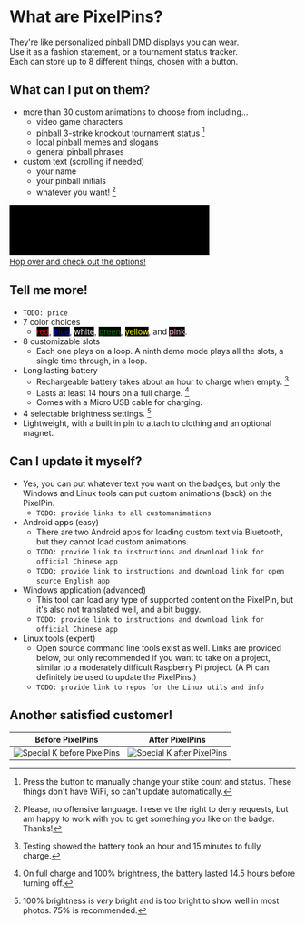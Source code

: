 # What are PixelPins?
They're like personalized pinball DMD displays you can wear. \
Use it as a fashion statement, or a tournament status tracker. \
Each can store up to 8 different things, chosen with a button.

## What can I put on them?
- more than 30 custom animations to choose from including...
  - video game characters
  - pinball 3-strike knockout tournament status [^1]
  - local pinball memes and slogans
  - general pinball phrases
- custom text (scrolling if needed)
  - your name
  - your pinball initials
  - whatever you want! [^2]

<kbd><a href="art/"><img src="images/Frogger_PREVIEW.gif"></a></kbd> \
[Hop over and check out the options!](art/)

## Tell me more!
- `TODO: price`
- 7 color choices
  - <span style="background-color:#000;color:red">red</span>, <span style="background-color:#000;color:blue">blue</span>, <span style="background-color:#000;color:white">white</span>, <span style="background-color:#000;color:green">green</span>, <span style="background-color:#000;color:yellow">yellow</span>, and <span style="background-color:#000;color:pink">pink</span>.
- 8 customizable slots
  - Each one plays on a loop. A ninth demo mode plays all the slots, a single time through, in a loop.
- Long lasting battery
  - Rechargeable battery takes about an hour to charge when empty. [^3]
  - Lasts at least 14 hours on a full charge. [^4]
  - Comes with a Micro USB cable for charging.
- 4 selectable brightness settings. [^5]
- Lightweight, with a built in pin to attach to clothing and an optional magnet.

## Can I update it myself?
- Yes, you can put whatever text you want on the badges, but only the Windows and Linux tools can put custom animations (back) on the PixelPin.
  - `TODO: provide links to all customanimations`
- Android apps (easy)
  - There are two Android apps for loading custom text via Bluetooth, but they cannot load custom animations.
  - `TODO: provide link to instructions and download link for official Chinese app`
  - `TODO: provide link to instructions and download link for open source English app`
- Windows application (advanced)
  - This tool can load any type of supported content on the PixelPin, but it's also not translated well, and a bit buggy.
  - `TODO: provide link to instructions and download link for official Chinese app`
- Linux tools (expert)
  - Open source command line tools exist as well. Links are provided below, but only recommended if you want to take on a project, similar to a moderately difficult Raspberry Pi project. (A Pi can definitely be used to update the PixelPins.)
  - `TODO: provide link to repos for the Linux utils and info`

## Another satisfied customer!

|Before PixelPins|After PixelPins|
|:---:|:---:|
|<img src="https://github.com/madcock/PixelPins/assets/2106838/68e4d674-3801-4fff-88f3-3521466ecc75" alt="Special K before PixelPins" width="240" height="322">|<img src="https://github.com/madcock/PixelPins/assets/2106838/91404f92-4d0a-407d-bd2e-e88741ffbc3e" alt="Special K after PixelPins" width="240" height="322">|

[^1]: Press the button to manually change your stike count and status. These things don't have WiFi, so can't update automatically.
[^2]: Please, no offensive language. I reserve the right to deny requests, but am happy to work with you to get something you like on the badge. Thanks!
[^3]: Testing showed the battery took an hour and 15 minutes to fully charge.
[^4]: On full charge and 100% brightness, the battery lasted 14.5 hours before turning off.
[^5]: 100% brightness is *very* bright and is too bright to show well in most photos. 75% is recommended.
